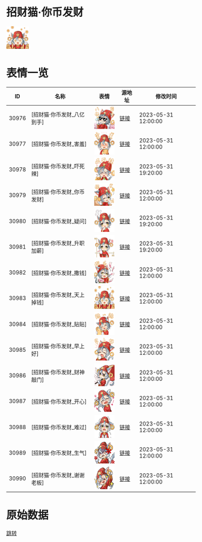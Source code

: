# 招财猫·你币发财

<img src="./cover.png" height="60" alt="cover" />

# 表情一览

|ID|名称|表情|源地址|修改时间|
|----|----|----|----|----|
|30976|[招财猫·你币发财_八亿到手]|<img src="./pic/030976_%5B招财猫·你币发财_八亿到手%5D.png" height="60" alt="八亿到手"/>|[链接](https://i0.hdslb.com/bfs/garb/7dbe201f57db8627d62dc2f7a1eb6b6996d0418d.png)|2023-05-31 12:00:00|
|30977|[招财猫·你币发财_害羞]|<img src="./pic/030977_%5B招财猫·你币发财_害羞%5D.png" height="60" alt="害羞"/>|[链接](https://i0.hdslb.com/bfs/garb/1e1367ee4b7de761beb8a454008db0a259f6b9a9.png)|2023-05-31 12:00:00|
|30978|[招财猫·你币发财_吓死辣]|<img src="./pic/030978_%5B招财猫·你币发财_吓死辣%5D.png" height="60" alt="吓死辣"/>|[链接](https://i0.hdslb.com/bfs/garb/63758b90497d6444a74a0a4162fadb7135a7920c.png)|2023-05-31 19:20:00|
|30979|[招财猫·你币发财_你币发财]|<img src="./pic/030979_%5B招财猫·你币发财_你币发财%5D.png" height="60" alt="你币发财"/>|[链接](https://i0.hdslb.com/bfs/garb/366c52b8aade893ecb83271acde00b27185f63f5.png)|2023-05-31 12:00:00|
|30980|[招财猫·你币发财_疑问]|<img src="./pic/030980_%5B招财猫·你币发财_疑问%5D.png" height="60" alt="疑问"/>|[链接](https://i0.hdslb.com/bfs/garb/14c340bf77e668fcaa66fe118262eb68826575a7.png)|2023-05-31 19:20:00|
|30981|[招财猫·你币发财_升职加薪]|<img src="./pic/030981_%5B招财猫·你币发财_升职加薪%5D.png" height="60" alt="升职加薪"/>|[链接](https://i0.hdslb.com/bfs/garb/53d5824c45654fc5e5d51c1ed8c864d90e41bffa.png)|2023-05-31 19:20:00|
|30982|[招财猫·你币发财_撒钱]|<img src="./pic/030982_%5B招财猫·你币发财_撒钱%5D.png" height="60" alt="撒钱"/>|[链接](https://i0.hdslb.com/bfs/garb/8ae7cc463bb212277bac499accf41a8e930a2c65.png)|2023-05-31 12:00:00|
|30983|[招财猫·你币发财_天上掉钱]|<img src="./pic/030983_%5B招财猫·你币发财_天上掉钱%5D.png" height="60" alt="天上掉钱"/>|[链接](https://i0.hdslb.com/bfs/garb/3e19b006bcbf64cc7aed49c7dd4257550d9e747c.png)|2023-05-31 12:00:00|
|30984|[招财猫·你币发财_贴贴]|<img src="./pic/030984_%5B招财猫·你币发财_贴贴%5D.png" height="60" alt="贴贴"/>|[链接](https://i0.hdslb.com/bfs/garb/2a7b1676c853e69e212901ccb5c5b72ac3c2a3c7.png)|2023-05-31 12:00:00|
|30985|[招财猫·你币发财_早上好]|<img src="./pic/030985_%5B招财猫·你币发财_早上好%5D.png" height="60" alt="早上好"/>|[链接](https://i0.hdslb.com/bfs/garb/fceb22bab65069d001d4cf638d007e9f91f9804b.png)|2023-05-31 12:00:00|
|30986|[招财猫·你币发财_财神敲门]|<img src="./pic/030986_%5B招财猫·你币发财_财神敲门%5D.png" height="60" alt="财神敲门"/>|[链接](https://i0.hdslb.com/bfs/garb/62b145c1d936163a482f8cc891ae5b7b12adc0e6.png)|2023-05-31 12:00:00|
|30987|[招财猫·你币发财_开心]|<img src="./pic/030987_%5B招财猫·你币发财_开心%5D.png" height="60" alt="开心"/>|[链接](https://i0.hdslb.com/bfs/garb/259bd0ea3ef89fe4fa43a12631973c55e5482bb3.png)|2023-05-31 12:00:00|
|30988|[招财猫·你币发财_难过]|<img src="./pic/030988_%5B招财猫·你币发财_难过%5D.png" height="60" alt="难过"/>|[链接](https://i0.hdslb.com/bfs/garb/c95bb7a9cab27bb8cc3bccc45d59d27cf5f54d07.png)|2023-05-31 12:00:00|
|30989|[招财猫·你币发财_生气]|<img src="./pic/030989_%5B招财猫·你币发财_生气%5D.png" height="60" alt="生气"/>|[链接](https://i0.hdslb.com/bfs/garb/dd176f7352d24e08ccb4cf8ebcc44525fccd3aa7.png)|2023-05-31 12:00:00|
|30990|[招财猫·你币发财_谢谢老板]|<img src="./pic/030990_%5B招财猫·你币发财_谢谢老板%5D.png" height="60" alt="谢谢老板"/>|[链接](https://i0.hdslb.com/bfs/garb/7978b4d611d513c1383dda4e2c3f5a4bb37f78e3.png)|2023-05-31 12:00:00|

# 原始数据

[跳转](./raw.json)

